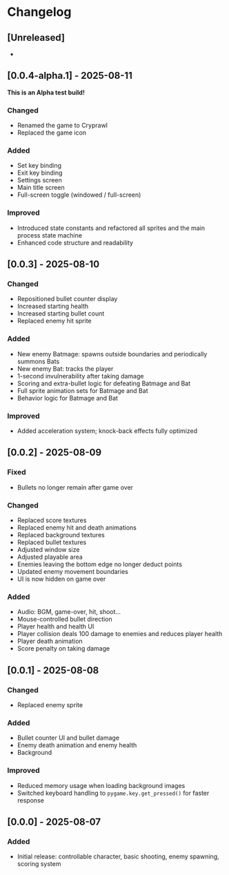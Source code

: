 # Changelog

## [Unreleased]

- 

## [0.0.4-alpha.1] - 2025-08-11

**This is an Alpha test build!**

### Changed

- Renamed the game to Cryprawl  
- Replaced the game icon  

### Added

- Set key binding  
- Exit key binding  
- Settings screen  
- Main title screen  
- Full-screen toggle (windowed / full-screen)

### Improved

- Introduced state constants and refactored all sprites and the main process state machine  
- Enhanced code structure and readability  

## [0.0.3] - 2025-08-10

### Changed

- Repositioned bullet counter display  
- Increased starting health  
- Increased starting bullet count  
- Replaced enemy hit sprite  

### Added

- New enemy Batmage: spawns outside boundaries and periodically summons Bats  
- New enemy Bat: tracks the player  
- 1-second invulnerability after taking damage  
- Scoring and extra-bullet logic for defeating Batmage and Bat  
- Full sprite animation sets for Batmage and Bat  
- Behavior logic for Batmage and Bat  

### Improved

- Added acceleration system; knock-back effects fully optimized  

## [0.0.2] - 2025-08-09

### Fixed

- Bullets no longer remain after game over  

### Changed

- Replaced score textures  
- Replaced enemy hit and death animations  
- Replaced background textures  
- Replaced bullet textures  
- Adjusted window size  
- Adjusted playable area  
- Enemies leaving the bottom edge no longer deduct points  
- Updated enemy movement boundaries  
- UI is now hidden on game over  

### Added

- Audio: BGM, game-over, hit, shoot…  
- Mouse-controlled bullet direction  
- Player health and health UI  
- Player collision deals 100 damage to enemies and reduces player health  
- Player death animation  
- Score penalty on taking damage  

## [0.0.1] - 2025-08-08

### Changed

- Replaced enemy sprite  

### Added

- Bullet counter UI and bullet damage  
- Enemy death animation and enemy health  
- Background  

### Improved

- Reduced memory usage when loading background images  
- Switched keyboard handling to `pygame.key.get_pressed()` for faster response  

## [0.0.0] - 2025-08-07

### Added

- Initial release: controllable character, basic shooting, enemy spawning, scoring system